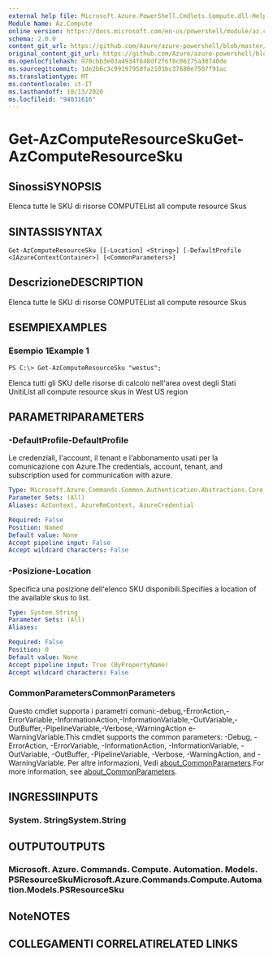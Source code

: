 ```yaml
---
external help file: Microsoft.Azure.PowerShell.Cmdlets.Compute.dll-Help.xml
Module Name: Az.Compute
online version: https://docs.microsoft.com/en-us/powershell/module/az.compute/get-azcomputeresourcesku
schema: 2.0.0
content_git_url: https://github.com/Azure/azure-powershell/blob/master/src/Compute/Compute/help/Get-AzComputeResourceSku.md
original_content_git_url: https://github.com/Azure/azure-powershell/blob/master/src/Compute/Compute/help/Get-AzComputeResourceSku.md
ms.openlocfilehash: 970cbb3e03a4934f648df2f6f8c06275a30740de
ms.sourcegitcommit: 1de2b6c3c99197958fa2101bc37680e7507f91ac
ms.translationtype: MT
ms.contentlocale: it-IT
ms.lasthandoff: 10/13/2020
ms.locfileid: "94031616"
---
```

# <span data-ttu-id="804e0-101">Get-AzComputeResourceSku</span><span class="sxs-lookup"><span data-stu-id="804e0-101">Get-AzComputeResourceSku</span></span>

## <span data-ttu-id="804e0-102">Sinossi</span><span class="sxs-lookup"><span data-stu-id="804e0-102">SYNOPSIS</span></span>
<span data-ttu-id="804e0-103">Elenca tutte le SKU di risorse COMPUTE</span><span class="sxs-lookup"><span data-stu-id="804e0-103">List all compute resource Skus</span></span>

## <span data-ttu-id="804e0-104">SINTASSI</span><span class="sxs-lookup"><span data-stu-id="804e0-104">SYNTAX</span></span>

```
Get-AzComputeResourceSku [[-Location] <String>] [-DefaultProfile <IAzureContextContainer>] [<CommonParameters>]
```

## <span data-ttu-id="804e0-105">Descrizione</span><span class="sxs-lookup"><span data-stu-id="804e0-105">DESCRIPTION</span></span>
<span data-ttu-id="804e0-106">Elenca tutte le SKU di risorse COMPUTE</span><span class="sxs-lookup"><span data-stu-id="804e0-106">List all compute resource Skus</span></span>

## <span data-ttu-id="804e0-107">ESEMPI</span><span class="sxs-lookup"><span data-stu-id="804e0-107">EXAMPLES</span></span>

### <span data-ttu-id="804e0-108">Esempio 1</span><span class="sxs-lookup"><span data-stu-id="804e0-108">Example 1</span></span>
```
PS C:\> Get-AzComputeResourceSku "westus";
```

<span data-ttu-id="804e0-109">Elenca tutti gli SKU delle risorse di calcolo nell'area ovest degli Stati Uniti</span><span class="sxs-lookup"><span data-stu-id="804e0-109">List all compute resource skus in West US region</span></span>

## <span data-ttu-id="804e0-110">PARAMETRI</span><span class="sxs-lookup"><span data-stu-id="804e0-110">PARAMETERS</span></span>

### <span data-ttu-id="804e0-111">-DefaultProfile</span><span class="sxs-lookup"><span data-stu-id="804e0-111">-DefaultProfile</span></span>
<span data-ttu-id="804e0-112">Le credenziali, l'account, il tenant e l'abbonamento usati per la comunicazione con Azure.</span><span class="sxs-lookup"><span data-stu-id="804e0-112">The credentials, account, tenant, and subscription used for communication with azure.</span></span>

```yaml
Type: Microsoft.Azure.Commands.Common.Authentication.Abstractions.Core.IAzureContextContainer
Parameter Sets: (All)
Aliases: AzContext, AzureRmContext, AzureCredential

Required: False
Position: Named
Default value: None
Accept pipeline input: False
Accept wildcard characters: False
```

### <span data-ttu-id="804e0-113">-Posizione</span><span class="sxs-lookup"><span data-stu-id="804e0-113">-Location</span></span>
<span data-ttu-id="804e0-114">Specifica una posizione dell'elenco SKU disponibili.</span><span class="sxs-lookup"><span data-stu-id="804e0-114">Specifies a location of the available skus to list.</span></span>

```yaml
Type: System.String
Parameter Sets: (All)
Aliases:

Required: False
Position: 0
Default value: None
Accept pipeline input: True (ByPropertyName)
Accept wildcard characters: False
```

### <span data-ttu-id="804e0-115">CommonParameters</span><span class="sxs-lookup"><span data-stu-id="804e0-115">CommonParameters</span></span>
<span data-ttu-id="804e0-116">Questo cmdlet supporta i parametri comuni:-debug,-ErrorAction,-ErrorVariable,-InformationAction,-InformationVariable,-OutVariable,-OutBuffer,-PipelineVariable,-Verbose,-WarningAction e-WarningVariable.</span><span class="sxs-lookup"><span data-stu-id="804e0-116">This cmdlet supports the common parameters: -Debug, -ErrorAction, -ErrorVariable, -InformationAction, -InformationVariable, -OutVariable, -OutBuffer, -PipelineVariable, -Verbose, -WarningAction, and -WarningVariable.</span></span> <span data-ttu-id="804e0-117">Per altre informazioni, Vedi [about_CommonParameters](http://go.microsoft.com/fwlink/?LinkID=113216).</span><span class="sxs-lookup"><span data-stu-id="804e0-117">For more information, see [about_CommonParameters](http://go.microsoft.com/fwlink/?LinkID=113216).</span></span>

## <span data-ttu-id="804e0-118">INGRESSI</span><span class="sxs-lookup"><span data-stu-id="804e0-118">INPUTS</span></span>

### <span data-ttu-id="804e0-119">System. String</span><span class="sxs-lookup"><span data-stu-id="804e0-119">System.String</span></span>

## <span data-ttu-id="804e0-120">OUTPUT</span><span class="sxs-lookup"><span data-stu-id="804e0-120">OUTPUTS</span></span>

### <span data-ttu-id="804e0-121">Microsoft. Azure. Commands. Compute. Automation. Models. PSResourceSku</span><span class="sxs-lookup"><span data-stu-id="804e0-121">Microsoft.Azure.Commands.Compute.Automation.Models.PSResourceSku</span></span>

## <span data-ttu-id="804e0-122">Note</span><span class="sxs-lookup"><span data-stu-id="804e0-122">NOTES</span></span>

## <span data-ttu-id="804e0-123">COLLEGAMENTI CORRELATI</span><span class="sxs-lookup"><span data-stu-id="804e0-123">RELATED LINKS</span></span>
